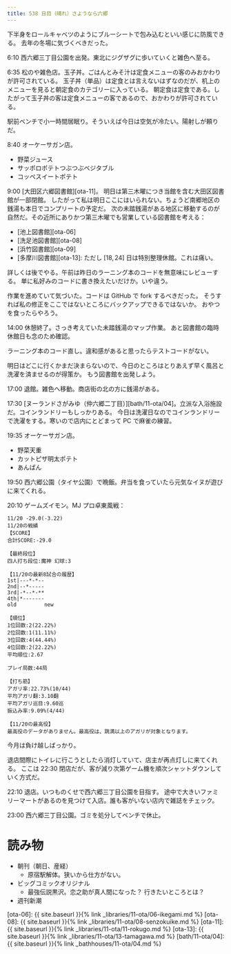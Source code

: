 ```yaml
---
title: 538 日目（晴れ）さようなら六郷
---
```


下半身をロールキャベツのようにブルーシートで包み込むといい感じに防風できる。
去年の冬場に気づくべきだった。

6:10 西六郷三丁目公園を出発。東北にジグザグに歩いていくと雑色へ至る。

6:35 松のや雑色店。玉子丼。ごはんとみそ汁は定食メニューの客のみおかわりが許可されている。
玉子丼（単品）は定食とは言えないはずなのだが、机上のメニューを見ると朝定食のカテゴリーに入っている。
朝定食は定食である。したがって玉子丼の客は定食メニューの客であるので、おかわりが許可されている。

駅前ベンチで小一時間居眠り。そういえば今日は空気が冷たい。陽射しが頼りだ。

8:40 オーケーサガン店。
* 野菜ジュース
* サッポロポテトつぶつぶベジタブル
* コッペスイートポテト

9:00 [大田区六郷図書館][ota-11]。
明日は第三木曜につき当館を含む大田区図書館が一部閉館。
したがって私は明日ここにはいられない。ちょうど南郷地区の銭湯も本日でコンプリートの予定だ。
次の未踏銭湯がある地区に移動するのが自然だ。その近所にありかつ第三木曜でも営業している図書館を考える：

* [池上図書館][ota-06]
* [洗足池図書館][ota-08]
* [浜竹図書館][ota-09]
* [多摩川図書館][ota-13]: ただし ${[18, 24]}$ 日は特別整理休館。これは痛い。

詳しくは後でやる。午前は昨日のラーニング本のコードを無意味にレビューする。
単に私好みのコードに書き換えたいだけか。いや違う。

作業を進めていて気づいた。コードは GitHub で fork するべきだった。
そうすれば私の修正をここではないところにバックアップできるではないか。
おやつを食ったらやろう。

14:00 休憩終了。さっき考えていた未踏銭湯のマップ作業。
あと図書館の臨時休館日も念のため確認。

ラーニング本のコード直し。違和感があると思ったらテストコードがない。

明日はどこに行くかまだ決まらないので、今日のところはとりあえず早く風呂と洗濯を済ませるのが得策か。
もう図書館を出発しよう。

17:00 退館。雑色へ移動。商店街の北の方に銭湯がある。

17:30 [ヌーランドさがみゆ（仲六郷二丁目）][bath/11-ota/04]。立派な入浴施設だ。コインランドリーもしっかりある。
今日は洗濯日なのでコインランドリーで洗濯をする。寒いので店内にとどまって PC で麻雀の練習。

19:35 オーケーサガン店。
* 野菜天重
* カットピザ明太ポテト
* あんぱん

19:50 西六郷公園（タイヤ公園）で晩飯。弁当を食っていたら元気なイヌが遊びに来てくれる。

20:10 ゲームズイモン。MJ プロ卓東風戦：

```text
11/20 -29.0(-3.22)
11/20の戦績
【SCORE】
合計SCORE:-29.0

【最終段位】
四人打ち段位:魔神 幻球:3

【11/20の最新8試合の履歴】
1st|---*-*--
2nd|--*-----
3rd|-*--*-**
4th|*-------
old         new

【順位】
1位回数:2(22.22%)
2位回数:1(11.11%)
3位回数:4(44.44%)
4位回数:2(22.22%)
平均順位:2.67

プレイ局数:44局

【打ち筋】
アガリ率:22.73%(10/44)
平均アガリ翻:3.10翻
平均アガリ巡目:9.60巡
振込み率:9.09%(4/44)

【11/20の最高役】
最高役のデータがありません。最高役は、跳満以上のアガリが対象となります。
```

今月は負け越しばっかり。

退店間際にトイレに行こうとしたら消灯していて、店主が再点灯しに来てくれる。
ここは 22:30 閉店だが、客が減り次第ゲーム機を順次シャットダウンしていく方式だ。

22:10 退店。いつものくせで西六郷三丁目公園を目指す。
途中で大きいファミリーマートがあるのを見つけて入店。誰も客がいない店内で雑誌をチェック。

23:00 西六郷三丁目公園。ゴミを処分してベンチで休止。

# 読み物

* 朝刊（朝日、産経）
  * 原宿駅解体。狭いから仕方がない。
* ビッグコミックオリジナル
  * 最強伝説黒沢。恋之助が真人間になった？ 行きたいところとは？
* 週刊新潮

[ota-06]: {{ site.baseurl }}{% link _libraries/11-ota/06-ikegami.md %}
[ota-08]: {{ site.baseurl }}{% link _libraries/11-ota/08-senzokuike.md %}
[ota-11]: {{ site.baseurl }}{% link _libraries/11-ota/11-rokugo.md %}
[ota-13]: {{ site.baseurl }}{% link _libraries/11-ota/13-tamagawa.md %}
[bath/11-ota/04]: {{ site.baseurl }}{% link _bathhouses/11-ota/04.md %}
